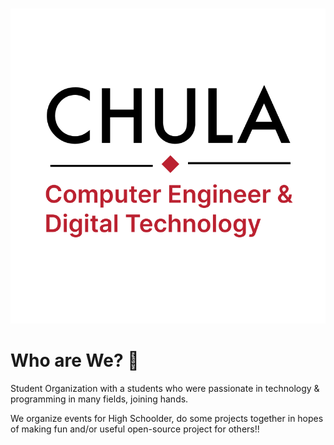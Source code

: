 <p align="center">
  <br>
  <img src="https://raw.githubusercontent.com/CEDT-Chula/.github/main/profile/logo.png" />
  <br>
</p>

# Who are We? 🥐
Student Organization with a students who were passionate in technology & programming in many fields, joining hands.

We organize events for High Schoolder, do some projects together in hopes of making fun and/or useful open-source project for others!!



<!--

**Here are some ideas to get you started:**

🙋‍♀️ A short introduction - what is your organization all about?
🌈 Contribution guidelines - how can the community get involved?
👩‍💻 Useful resources - where can the community find your docs? Is there anything else the community should know?
🍿 Fun facts - what does your team eat for breakfast?
🧙 Remember, you can do mighty things with the power of [Markdown](https://docs.github.com/github/writing-on-github/getting-started-with-writing-and-formatting-on-github/basic-writing-and-formatting-syntax)
-->
